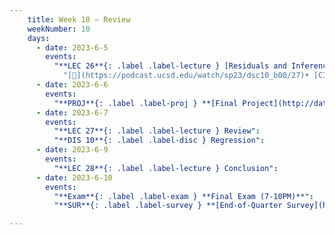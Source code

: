```yaml
---
    title: Week 10 – Review
    weekNumber: 10
    days:
      - date: 2023-6-5
        events:
          "**LEC 26**{: .label .label-lecture } [Residuals and Inference](http://datahub.ucsd.edu/user-redirect/git-sync?repo=https://github.com/dsc-courses/dsc10-2023-sp&subPath=lectures/lec26/lec26.ipynb) [✏️](resources/lectures/lec26/lec26.html)":
            "[🎥](https://podcast.ucsd.edu/watch/sp23/dsc10_b00/27)• [CIT 15.5-16.3](https://inferentialthinking.com/chapters/15/5/Visual_Diagnostics.html)"
      - date: 2023-6-6
        events:
          "**PROJ**{: .label .label-proj } **[Final Project](http://datahub.ucsd.edu/user-redirect/git-sync?repo=https://github.com/dsc-courses/dsc10-2023-sp&subPath=projects/final-project/final-project.ipynb)** (see [partner guidelines](project-partners))":
      - date: 2023-6-7
        events:
          "**LEC 27**{: .label .label-lecture } Review":
          "**DIS 10**{: .label .label-disc } Regression":
      - date: 2023-6-9
        events:
          "**LEC 28**{: .label .label-lecture } Conclusion":
      - date: 2023-6-10
        events:
          "**Exam**{: .label .label-exam } **Final Exam (7-10PM)**":
          "**SUR**{: .label .label-survey } **[End-of-Quarter Survey](https://docs.google.com/forms/d/e/1FAIpQLSefDOyTsn4b9poc3I5iCbgdtXAnMnAxIjuiyHt5PHwpYoMIlg/viewform) + [CAPEs](https://cape.ucsd.edu) (due 8AM)**":

---
```



